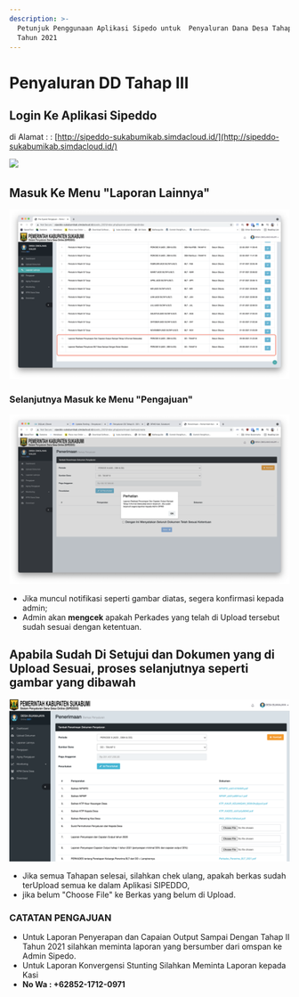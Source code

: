 ```yaml
---
description: >-
  Petunjuk Penggunaan Aplikasi Sipedo untuk  Penyaluran Dana Desa Tahap III
  Tahun 2021
---
```


# Penyaluran DD Tahap III

## **Login Ke Aplikasi Sipeddo**

di Alamat :   : [http://sipeddo-sukabumikab.simdacloud.id/](http://sipeddo-sukabumikab.simdacloud.id/)

![](.gitbook/assets/screen-shot-2021-07-05-at-11.42.10.png)

## **Masuk Ke Menu "Laporan Lainnya"**

![di Menu Laporan Lainnya Klik ubah kemudian Silahkan Upload Terlebih Dahulu 2 File Tersebut ](.gitbook/assets/screen-shot-2021-09-30-at-11.02.56.png)

### Selanjutnya Masuk ke Menu "Pengajuan"

![](.gitbook/assets/screen-shot-2021-09-30-at-11.06.56.png)

* Jika muncul notifikasi seperti gambar diatas, segera konfirmasi kepada admin;
* Admin akan **mengcek** apakah Perkades yang telah di Upload tersebut sudah sesuai dengan ketentuan.

## Apabila Sudah Di Setujui dan Dokumen yang di Upload Sesuai, proses selanjutnya seperti gambar yang dibawah

![Menu Pengajuan](.gitbook/assets/screen-shot-2021-07-02-at-12.21.48.png)

* Jika semua Tahapan selesai, silahkan chek ulang, apakah berkas sudah terUpload semua ke dalam Aplikasi SIPEDDO, 
* jika belum "Choose File" ke Berkas yang belum di Upload.

### CATATAN PENGAJUAN

* Untuk Laporan Penyerapan dan Capaian Output Sampai Dengan Tahap II Tahun 2021 silahkan meminta laporan yang bersumber dari omspan ke Admin Sipedo.
* Untuk Laporan Konvergensi Stunting Silahkan Meminta Laporan kepada Kasi 
* **No Wa : +62852-1712-0971** 




